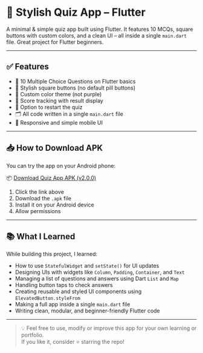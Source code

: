 # 🧠 Stylish Quiz App – Flutter

A minimal & simple quiz app built using Flutter. It features 10 MCQs, square buttons with custom colors, and a clean UI – all inside a single `main.dart` file. Great project for Flutter beginners.

---

## ✅ Features

- 🎯 10 Multiple Choice Questions on Flutter basics  
- 🔲 Stylish square buttons (no default pill buttons)  
- 🎨 Custom color theme (not purple)  
- 🧠 Score tracking with result display  
- 🔁 Option to restart the quiz  
- 🗂️ All code written in a single `main.dart` file  
- 📱 Responsive and simple mobile UI  

---

## 📥 How to Download APK

You can try the app on your Android phone:

📦 [Download Quiz App APK (v2.0.0)](https://github.com/Kanan-saini/simplequizapp/releases/download/v2.0.0/app-release.apk)
1. Click the link above  
2. Download the `.apk` file  
3. Install it on your Android device  
4. Allow permissions 

---

## 📚 What I Learned

While building this project, I learned:

-  How to use `StatefulWidget` and `setState()` for UI updates  
-  Designing UIs with widgets like `Column`, `Padding`, `Container`, and `Text`  
-  Managing a list of questions and answers using Dart `List` and `Map`  
-  Handling button taps to check answers  
-  Creating reusable and styled UI components using `ElevatedButton.styleFrom`  
-  Making a full app inside a single `main.dart` file  
-  Writing clean, modular, and beginner-friendly Flutter code  

---

> 💡 Feel free to use, modify or improve this app for your own learning or portfolio.  
> If you like it, consider ⭐ starring the repo!

